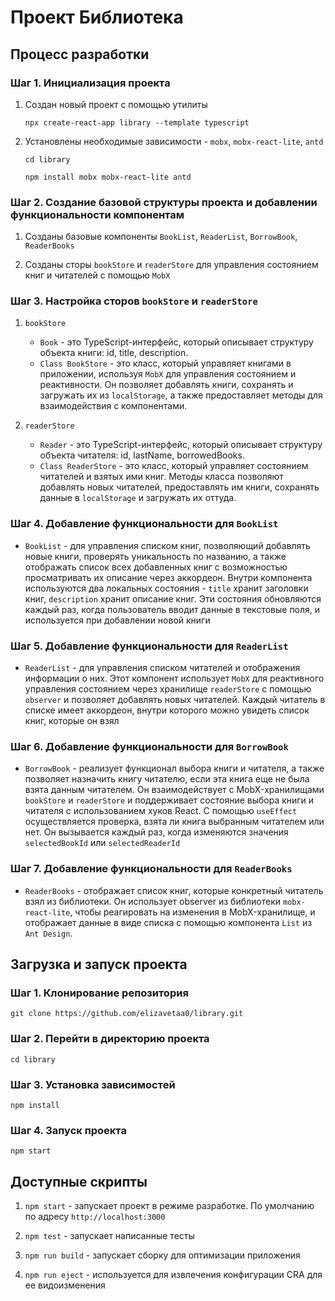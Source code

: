 # Проект Библиотека

## Процесс разработки

### Шаг 1. Инициализация проекта

1. Создан новый проект с помощью утилиты

   `npx create-react-app library --template typescript`

2. Установлены необходимые зависимости - `mobx`, `mobx-react-lite`, `antd`

   `cd library`
   
    `npm install mobx mobx-react-lite antd`

### Шаг 2. Создание базовой структуры проекта и добавлении функциональности компонентам

1. Созданы базовые компоненты `BookList`, `ReaderList`, `BorrowBook`, `ReaderBooks`
   
2. Созданы сторы `bookStore` и `readerStore` для управления состоянием книг и читателей с помощью `MobX`
     
### Шаг 3. Настройка сторов `bookStore` и `readerStore`

1. `bookStore`
     - `Book` - это TypeScript-интерфейс, который описывает структуру объекта книги: id, title, description.
     - `Class BookStore` - это класс, который управляет книгами в приложении, используя `MobX` для управления состоянием и реактивности. Он позволяет добавлять книги, сохранять и загружать их из `localStorage`, а также предоставляет методы для взаимодействия с компонентами.

2. `readerStore`
   - `Reader` - это TypeScript-интерфейс, который описывает структуру объекта читателя: id, lastName, borrowedBooks.
   - `Class ReaderStore` - это класс, который управляет состоянием читателей и взятых ими книг. Методы класса позволяют добавлять новых читателей, предоставлять им книги, сохранять данные в `localStorage` и загружать их оттуда.

### Шаг 4. Добавление функциональности для `BookList`

 - `BookList` - для управления списком книг, позволяющий добавлять новые книги, проверять   уникальность по названию, а также отображать список всех добавленных книг с возможностью просматривать их описание через аккордеон. Внутри компонента используются два локальных состояния - `title` хранит заголовки книг, `description` хранит описание книг. Эти состояния обновляются каждый раз, когда пользователь вводит данные в текстовые поля, и используется при добавлении новой книги

### Шаг 5. Добавление функциональности для `ReaderList`

 - `ReaderList` - для управления списком читателей и отображения информации о них. Этот компонент использует `MobX` для реактивного управления состоянием через хранилище `readerStore` с помощью `observer` и позволяет добавлять новых читателей. Каждый читатель в списке имеет аккордеон, внутри которого можно увидеть список книг, которые он взял

### Шаг 6. Добавление функциональности для `BorrowBook`

- `BorrowBook` - реализует функционал выбора книги и читателя, а также позволяет назначить книгу читателю, если эта книга еще не была взята данным читателем. Он взаимодействует с MobX-хранилищами `bookStore` и `readerStore` и поддерживает состояние выбора книги и читателя с использованием хуков React. С помощью `useEffect` осуществляется проверка, взята ли книга выбранным читателем или нет. Он вызывается каждый раз, когда изменяются значения `selectedBookId` или `selectedReaderId`

### Шаг 7. Добавление функциональности для `ReaderBooks`

- `ReaderBooks` - отображает список книг, которые конкретный читатель взял из библиотеки. Он использует observer из библиотеки `mobx-react-lite`, чтобы реагировать на изменения в MobX-хранилище, и отображает данные в виде списка с помощью компонента `List` из `Ant Design`.

## Загрузка и запуск проекта

### Шаг 1. Клонирование репозитория

`git clone https://github.com/elizavetaa0/library.git`

### Шаг 2. Перейти в директорию проекта

`cd library`

### Шаг 3. Установка зависимостей

`npm install`

### Шаг 4. Запуск проекта

`npm start`

## Доступные скрипты

1. `npm start` - запускает проект в режиме разработке. По умолчанию по адресу `http://localhost:3000`

2. `npm test` - запускает написанные тесты

3.  `npm run build` - запускает сборку для оптимизации приложения

4. `npm run eject` - используется для извлечения конфигурации CRA для ее видоизменения
